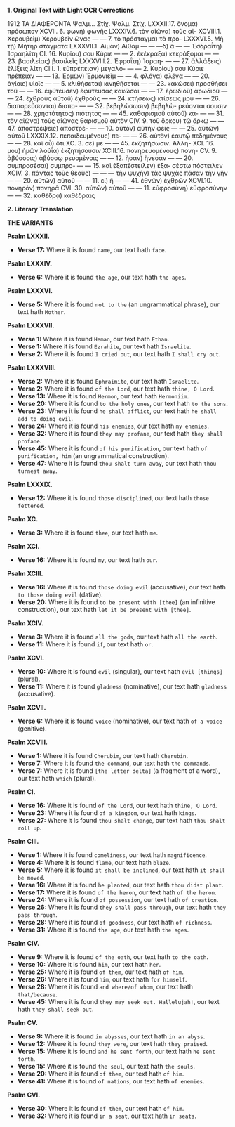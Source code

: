 **1. Original Text with Light OCR Corrections**

1912                                ΤΑ ΔΙΑΦΕΡΟΝΤΑ
Ψαλμ... Στίχ.                     Ψαλμ. Στίχ.
LXXXII.17. ὄνομα) πρόσωπον     XCVII. 6. φωνὴ) φωνῆς
LXXXIV.6. τὸν αἰῶνα) τοὺς αἰ-   XCVIII.1. Χερουβεὶμ) Χερουβεὶν
ῶνας                                  — — 7. τὸ πρόσταγμα) τὰ προ-
LXXXVI.5. Μὴ τῇ) Μήτηρ             στάγματα
LXXXVII.1. Αἰμὰν) Αἰθὰμ             — — —δ) ἃ
— — Ἐσδραΐτη) Ἰσραηλίτη        CI. 16. Κυρίου) σου Κύριε
— — 2. ἐκέκραξα) κεκράξομαι     — — 23. βασιλείας) βασιλεῖς
LXXXVIII.2. Ἐφραΐτη) Ἰσραη-    — — 27. ἀλλάξεις) ἐλίξεις
λίτη                                  CIII. 1. εὐπρέπειαν) μεγαλο-
— — 2. Κυρίου) σου Κύριε             πρέπειαν
— — 13. Ἑρμὼν) Ἑρμονιεὶμ        — — 4. φλόγα) φλέγα
— — 20. ἁγίοις) υἱοῖς               — — 5. κλιθήσεται) κινηθήσεται
— — 23. κακώσει) προσθήσει τοῦ  — — 16. ἐφύτευσεν) ἐφύτευσας
κακῶσαι                           — — 17. ἐρωδιοῦ) ἀρωδιοῦ
— — 24. ἐχθροὺς αὐτοῦ) ἐχθροὺς  — — 24. κτήσεως) κτίσεως
μου                                   — — 26. διαπορεύσονται) διαπο-
— — 32. βεβηλώσωσιν) βεβηλώ-      ρεύονται
σουσιν                                — — 28. χρηστότητος) πιότητος
— — 45. καθαρισμοῦ αὐτοῦ) κα-      — — 31. τὸν αἰῶνα) τοὺς αἰῶνας
θαρισμοῦ αὐτὸν                     CIV. 9. τοῦ ὅρκου) τῷ ὅρκῳ
— — 47. ἀποστρέψεις) ἀποστρέ-      — — 10. αὐτὸν) αὐτὴν
φεις                                  — — 25. αὐτῶν) αὐτοῦ
LXXXIX.12. πεπαιδευμένους) πε-    — — 26. αὐτὸν) ἑαυτῷ
πεδημένους                          — — 28. καὶ οὗ) ὅτι
XC. 3. σε) με                       — — 45. ἐκζητήσωσιν. Ἀλλη-
XCI. 16. μου) ἡμῶν                   λούΐα) ἐκζητήσουσιν
XCIII.16. πονηρευομένους) πονη-   CV. 9. ἀβύσσοις) ἀβύσσῳ
ρευομένοις                          — — 12. ἦσαν) ἤνεσαν
— — 20. συμπροσέσαι) συμπρο-    — — 15. καὶ ἐξαπέστειλεν) ἐξα-
σέστω                                 πόστειλεν
XCIV. 3. πάντας τοὺς θεοὺς)        — — — τὴν ψυχὴν) τὰς ψυχὰς
πᾶσαν τὴν γῆν                     — — 20. αὐτῶν) αὐτοῦ
— — 11. εἰ) ἢ                       — — 41. ἐθνῶν) ἐχθρῶν
XCVI.10. πονηρὸν) πονηρά          CVI. 30. αὐτῶν) αὐτοῦ
— — 11. εὐφροσύνη) εὐφροσύνην  — — 32. καθέδρᾳ) καθέδραις

**2. Literary Translation**

**THE VARIANTS**

**Psalm LXXXII.**
*   **Verse 17:** Where it is found `name`, our text hath `face`.

**Psalm LXXXIV.**
*   **Verse 6:** Where it is found `the age`, our text hath `the ages`.

**Psalm LXXXVI.**
*   **Verse 5:** Where it is found `not to the` (an ungrammatical phrase), our text hath `Mother`.

**Psalm LXXXVII.**
*   **Verse 1:** Where it is found `Heman`, our text hath `Ethan`.
*   **Verse 1:** Where it is found `Ezrahite`, our text hath `Israelite`.
*   **Verse 2:** Where it is found `I cried out`, our text hath `I shall cry out`.

**Psalm LXXXVIII.**
*   **Verse 2:** Where it is found `Ephraimite`, our text hath `Israelite`.
*   **Verse 2:** Where it is found `of the Lord`, our text hath `thine, O Lord`.
*   **Verse 13:** Where it is found `Hermon`, our text hath `Hermoniim`.
*   **Verse 20:** Where it is found `to the holy ones`, our text hath `to the sons`.
*   **Verse 23:** Where it is found `he shall afflict`, our text hath `he shall add to doing evil`.
*   **Verse 24:** Where it is found `his enemies`, our text hath `my enemies`.
*   **Verse 32:** Where it is found `they may profane`, our text hath `they shall profane`.
*   **Verse 45:** Where it is found `of his purification`, our text hath `of purification, him` (an ungrammatical construction).
*   **Verse 47:** Where it is found `thou shalt turn away`, our text hath `thou turnest away`.

**Psalm LXXXIX.**
*   **Verse 12:** Where it is found `those disciplined`, our text hath `those fettered`.

**Psalm XC.**
*   **Verse 3:** Where it is found `thee`, our text hath `me`.

**Psalm XCI.**
*   **Verse 16:** Where it is found `my`, our text hath `our`.

**Psalm XCIII.**
*   **Verse 16:** Where it is found `those doing evil` (accusative), our text hath `to those doing evil` (dative).
*   **Verse 20:** Where it is found `to be present with [thee]` (an infinitive construction), our text hath `let it be present with [thee]`.

**Psalm XCIV.**
*   **Verse 3:** Where it is found `all the gods`, our text hath `all the earth`.
*   **Verse 11:** Where it is found `if`, our text hath `or`.

**Psalm XCVI.**
*   **Verse 10:** Where it is found `evil` (singular), our text hath `evil [things]` (plural).
*   **Verse 11:** Where it is found `gladness` (nominative), our text hath `gladness` (accusative).

**Psalm XCVII.**
*   **Verse 6:** Where it is found `voice` (nominative), our text hath `of a voice` (genitive).

**Psalm XCVIII.**
*   **Verse 1:** Where it is found `Cherubim`, our text hath `Cherubin`.
*   **Verse 7:** Where it is found `the command`, our text hath `the commands`.
*   **Verse 7:** Where it is found `[the letter delta]` (a fragment of a word), our text hath `which` (plural).

**Psalm CI.**
*   **Verse 16:** Where it is found `of the Lord`, our text hath `thine, O Lord`.
*   **Verse 23:** Where it is found `of a kingdom`, our text hath `kings`.
*   **Verse 27:** Where it is found `thou shalt change`, our text hath `thou shalt roll up`.

**Psalm CIII.**
*   **Verse 1:** Where it is found `comeliness`, our text hath `magnificence`.
*   **Verse 4:** Where it is found `flame`, our text hath `blaze`.
*   **Verse 5:** Where it is found `it shall be inclined`, our text hath `it shall be moved`.
*   **Verse 16:** Where it is found `he planted`, our text hath `thou didst plant`.
*   **Verse 17:** Where it is found `of the heron`, our text hath `of the heron`.
*   **Verse 24:** Where it is found `of possession`, our text hath `of creation`.
*   **Verse 26:** Where it is found `they shall pass through`, our text hath `they pass through`.
*   **Verse 28:** Where it is found `of goodness`, our text hath `of richness`.
*   **Verse 31:** Where it is found `the age`, our text hath `the ages`.

**Psalm CIV.**
*   **Verse 9:** Where it is found `of the oath`, our text hath `to the oath`.
*   **Verse 10:** Where it is found `him`, our text hath `her`.
*   **Verse 25:** Where it is found `of them`, our text hath `of him`.
*   **Verse 26:** Where it is found `him`, our text hath `for himself`.
*   **Verse 28:** Where it is found `and where/of whom`, our text hath `that/because`.
*   **Verse 45:** Where it is found `they may seek out. Hallelujah!`, our text hath `they shall seek out`.

**Psalm CV.**
*   **Verse 9:** Where it is found `in abysses`, our text hath `in an abyss`.
*   **Verse 12:** Where it is found `they were`, our text hath `they praised`.
*   **Verse 15:** Where it is found `and he sent forth`, our text hath `he sent forth`.
*   **Verse 15:** Where it is found `the soul`, our text hath `the souls`.
*   **Verse 20:** Where it is found `of them`, our text hath `of him`.
*   **Verse 41:** Where it is found `of nations`, our text hath `of enemies`.

**Psalm CVI.**
*   **Verse 30:** Where it is found `of them`, our text hath `of him`.
*   **Verse 32:** Where it is found `in a seat`, our text hath `in seats`.